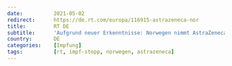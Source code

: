 ```yaml
---
date:          2021-05-02
redirect:      https://de.rt.com/europa/116915-astrazeneca-nor
title:         RT DE
subtitle:      'Aufgrund neuer Erkenntnisse: Norwegen nimmt AstraZeneca komplett aus Impfprogramm'
country:       DE
categories:    [Impfung]
tags:          [rt, impf-stopp, norwegen, astrazeneca]
---
```

